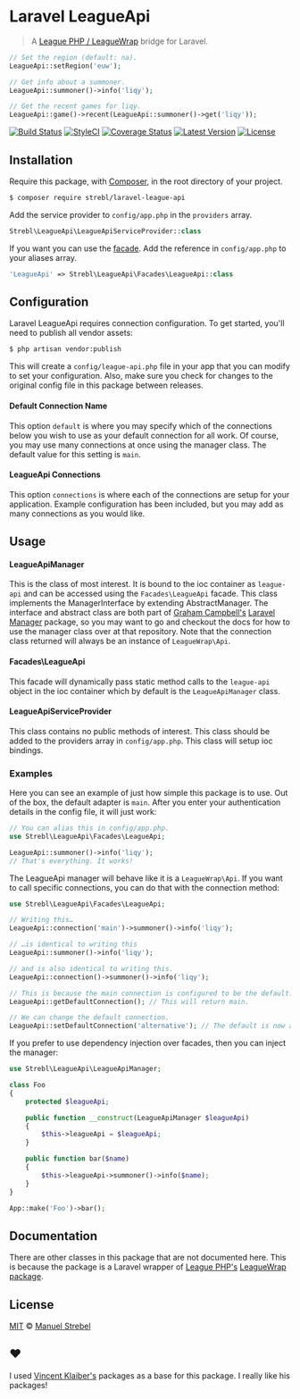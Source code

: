 # Laravel LeagueApi

> A [League PHP / LeagueWrap](https://github.com/LeaguePHP/LeagueWrap) bridge for Laravel.

```php
// Set the region (default: na).
LeagueApi::setRegion('euw');

// Get info about a summoner.
LeagueApi::summoner()->info('liqy');

// Get the recent games for liqy.
LeagueApi::game()->recent(LeagueApi::summoner()->get('liqy'));
```

[![Build Status](https://img.shields.io/travis/strebl/laravel-league-api/master.svg?style=flat)](https://travis-ci.org/strebl/laravel-league-api)
[![StyleCI](https://styleci.io/repos/74075797/shield?style=flat)](https://styleci.io/repos/74075797)
[![Coverage Status](https://img.shields.io/codecov/c/github/strebl/laravel-league-api.svg?style=flat)](https://codecov.io/github/strebl/laravel-league-api)
[![Latest Version](https://img.shields.io/github/release/strebl/laravel-league-api.svg?style=flat)](https://github.com/strebl/laravel-league-api/releases)
[![License](https://img.shields.io/packagist/l/strebl/laravel-league-api.svg?style=flat)](https://packagist.org/packages/strebl/laravel-league-api)

## Installation

Require this package, with [Composer](https://getcomposer.org/), in the root directory of your project.

```bash
$ composer require strebl/laravel-league-api
```

Add the service provider to `config/app.php` in the `providers` array.

```php
Strebl\LeagueApi\LeagueApiServiceProvider::class
```

If you want you can use the [facade](http://laravel.com/docs/facades). Add the reference in `config/app.php` to your aliases array.

```php
'LeagueApi' => Strebl\LeagueApi\Facades\LeagueApi::class
```

## Configuration

Laravel LeagueApi requires connection configuration. To get started, you'll need to publish all vendor assets:

```bash
$ php artisan vendor:publish
```

This will create a `config/league-api.php` file in your app that you can modify to set your configuration. Also, make sure you check for changes to the original config file in this package between releases.

#### Default Connection Name

This option `default` is where you may specify which of the connections below you wish to use as your default connection for all work. Of course, you may use many connections at once using the manager class. The default value for this setting is `main`.

#### LeagueApi Connections

This option `connections` is where each of the connections are setup for your application. Example configuration has been included, but you may add as many connections as you would like.


## Usage

#### LeagueApiManager

This is the class of most interest. It is bound to the ioc container as `league-api` and can be accessed using the `Facades\LeagueApi` facade. This class implements the ManagerInterface by extending AbstractManager. The interface and abstract class are both part of [Graham Campbell's](https://github.com/GrahamCampbell) [Laravel Manager](https://github.com/GrahamCampbell/Laravel-Manager) package, so you may want to go and checkout the docs for how to use the manager class over at that repository. Note that the connection class returned will always be an instance of `LeagueWrap\Api`.

#### Facades\LeagueApi

This facade will dynamically pass static method calls to the `league-api` object in the ioc container which by default is the `LeagueApiManager` class.

#### LeagueApiServiceProvider

This class contains no public methods of interest. This class should be added to the providers array in `config/app.php`. This class will setup ioc bindings.

### Examples
Here you can see an example of just how simple this package is to use. Out of the box, the default adapter is `main`. After you enter your authentication details in the config file, it will just work:

```php
// You can alias this in config/app.php.
use Strebl\LeagueApi\Facades\LeagueApi;

LeagueApi::summoner()->info('liqy');
// That's everything. It works!
```

The LeagueApi manager will behave like it is a `LeagueWrap\Api`. If you want to call specific connections, you can do that with the connection method:

```php
use Strebl\LeagueApi\Facades\LeagueApi;

// Writing this…
LeagueApi::connection('main')->summoner()->info('liqy');

// …is identical to writing this
LeagueApi::summoner()->info('liqy');

// and is also identical to writing this.
LeagueApi::connection()->summoner()->info('liqy');

// This is because the main connection is configured to be the default.
LeagueApi::getDefaultConnection(); // This will return main.

// We can change the default connection.
LeagueApi::setDefaultConnection('alternative'); // The default is now alternative.
```

If you prefer to use dependency injection over facades, then you can inject the manager:

```php
use Strebl\LeagueApi\LeagueApiManager;

class Foo
{
	protected $leagueApi;

	public function __construct(LeagueApiManager $leagueApi)
	{
		$this->leagueApi = $leagueApi;
	}

	public function bar($name)
	{
		$this->leagueApi->summoner()->info($name);
	}
}

App::make('Foo')->bar();
```

## Documentation

There are other classes in this package that are not documented here. This is because the package is a Laravel wrapper of [League PHP's](https://github.com/LeaguePHP) [LeagueWrap package](https://github.com/LeaguePHP/LeagueWrap).

## License

[MIT](LICENSE) © [Manuel Strebel](https://strebel.xyz)

## ❤️

I used [Vincent Klaiber's](https://github.com/vinkla) packages as a base for this package. I really like his packages!
